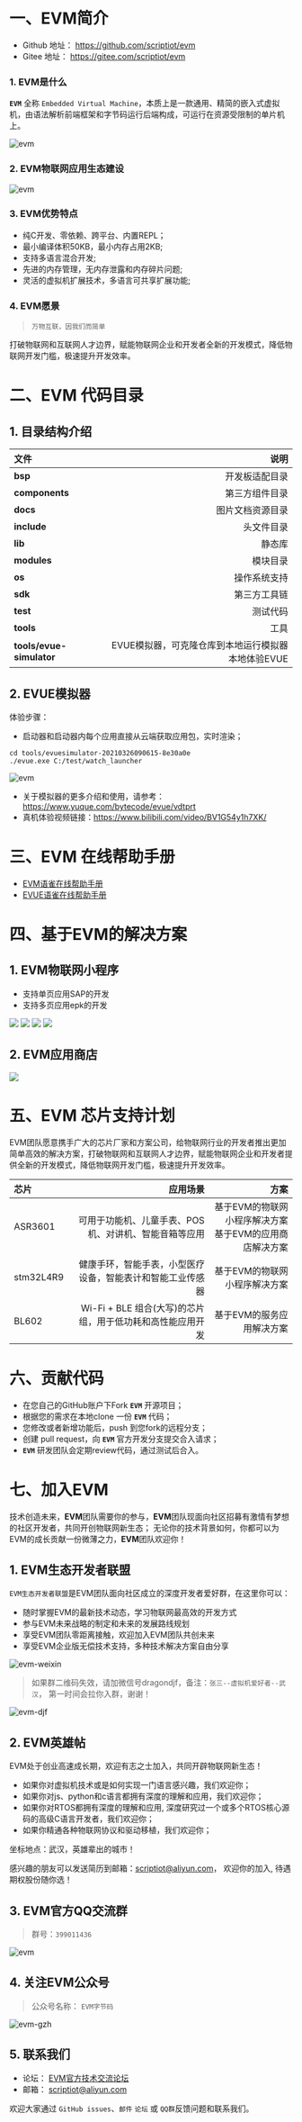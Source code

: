 一、EVM简介
========================================

+ Github 地址： https://github.com/scriptiot/evm
+ Gitee  地址： https://gitee.com/scriptiot/evm

###  1.  EVM是什么

 **`EVM`** 全称 `Embedded Virtual Machine`，本质上是一款通用、精简的嵌入式虚拟机，由语法解析前端框架和字节码运行后端构成，可运行在资源受限制的单片机上。

![evm](./docs/evm-arch.png)

### 2. EVM物联网应用生态建设

![evm](./docs/evm-ecosystem.png)

### 3. EVM优势特点

+ 纯C开发、零依赖、跨平台、内置REPL；
+ 最小编译体积50KB，最小内存占用2KB;
+ 支持多语言混合开发;
+ 先进的内存管理，无内存泄露和内存碎片问题;
+ 灵活的虚拟机扩展技术，多语言可共享扩展功能;


### 4. EVM愿景

> `万物互联，因我们而简单`

打破物联网和互联网人才边界，赋能物联网企业和开发者全新的开发模式，降低物联网开发门槛，极速提升开发效率。


二、EVM 代码目录
======================================== 


## 1. 目录结构介绍

| 文件      |    说明|
| :-------- | --------:|
| **bsp**| 开发板适配目录 |
| **components**| 第三方组件目录 |
| **docs**| 图片文档资源目录 |
| **include**|   头文件目录  | 
| **lib**|   静态库  |
| **modules**|  模块目录  |
| **os**|  操作系统支持 |
| **sdk**|  第三方工具链 |
| **test**|   测试代码 |
| **tools**|  工具 |
| **tools/evue-simulator**|  EVUE模拟器，可克隆仓库到本地运行模拟器本地体验EVUE |

## 2. EVUE模拟器

体验步骤：

- 启动器和启动器内每个应用直接从云端获取应用包，实时渲染；

```shell
cd tools/evuesimulator-20210326090615-8e30a0e
./evue.exe C:/test/watch_launcher
```

![evm](./docs/evue.gif)

+ 关于模拟器的更多介绍和使用，请参考：https://www.yuque.com/bytecode/evue/vdtprt
+ 真机体验视频链接：https://www.bilibili.com/video/BV1G54y1h7XK/

三、EVM 在线帮助手册
========================================

+ [EVM语雀在线帮助手册](https://www.yuque.com/bytecode/evm)
+ [EVUE语雀在线帮助手册](https://www.yuque.com/bytecode/evue)


四、基于EVM的解决方案
========================================

## 1. EVM物联网小程序

+ 支持单页应用SAP的开发
+ 支持多页应用epk的开发

![](./docs/evue-watch-01.png)
![](./docs/evue-watch-02.png)
![](./docs/evue-watch-03.png)
![](./docs/evue-watch-04.png)

## 2. EVM应用商店

![](./docs/evm-store.png)


五、EVM 芯片支持计划
========================================

EVM团队愿意携手广大的芯片厂家和方案公司，给物联网行业的开发者推出更加简单高效的解决方案，打破物联网和互联网人才边界，赋能物联网企业和开发者提供全新的开发模式，降低物联网开发门槛，极速提升开发效率。


| 芯片      |    应用场景|  方案|
| :-------- | -------:| ------:|
| ASR3601| 可用于功能机、儿童手表、POS机、对讲机、智能音箱等应用 | 基于EVM的物联网小程序解决方案<br/>基于EVM的应用商店解决方案 |
| stm32L4R9| 健康手环，智能手表，小型医疗设备，智能表计和智能工业传感器 | 基于EVM的物联网小程序解决方案 |
| BL602| Wi-Fi + BLE 组合(大写)的芯片组，用于低功耗和高性能应用开发 | 基于EVM的服务应用解决方案 |


六、贡献代码
========================================
+ 在您自己的GitHub账户下Fork **`EVM`** 开源项目；
+ 根据您的需求在本地clone 一份 **`EVM`** 代码；
+ 您修改或者新增功能后，push 到您fork的远程分支；
+ 创建 pull request，向 **`EVM`** 官方开发分支提交合入请求；
+ **`EVM`** 研发团队会定期review代码，通过测试后合入。

七、加入EVM
========================================

技术创造未来，**EVM**团队需要你的参与，**EVM**团队现面向社区招募有激情有梦想的社区开发者，共同开创物联网新生态；
无论你的技术背景如何，你都可以为EVM的成长贡献一份微薄之力，**EVM**团队欢迎你！

## 1. EVM生态开发者联盟

`EVM生态开发者联盟`是EVM团队面向社区成立的深度开发者爱好群，在这里你可以：

+ 随时掌握EVM的最新技术动态，学习物联网最高效的开发方式
+ 参与EVM未来战略的制定和未来的发展路线规划
+ 享受EVM团队零距离接触，欢迎加入EVM团队共创未来
+ 享受EVM企业版无偿技术支持，多种技术解决方案自由分享

![evm-weixin](./docs/evm-weixin.jpg)


> 如果群二维码失效，请加微信号dragondjf，备注：`张三--虚拟机爱好者--武汉`， 第一时间会拉你入群，谢谢！

![evm-djf](./docs/evm-djf.jpg)

## 2. EVM英雄帖

EVM处于创业高速成长期，欢迎有志之士加入，共同开辟物联网新生态！

+ 如果你对虚拟机技术或是如何实现一门语言感兴趣，我们欢迎你；
+ 如果你对js、python和c语言都拥有深度的理解和应用，我们欢迎你；
+ 如果你对RTOS都拥有深度的理解和应用, 深度研究过一个或多个RTOS核心源码的高级C语言开发者，我们欢迎你；
+ 如果你精通各种物联网协议和驱动移植，我们欢迎你；

坐标地点：武汉，英雄辈出的城市！

感兴趣的朋友可以发送简历到邮箱：scriptiot@aliyun.com， 欢迎你的加入, 待遇期权股份随你选！

## 3. EVM官方QQ交流群


> 群号：`399011436`

![evm](./docs/QQ.jpg)

## 4. 关注EVM公众号

> 公众号名称： `EVM字节码`

![evm-gzh](./docs/evm-gzh.jpg)


## 5. 联系我们

+ 论坛： [EVM官方技术交流论坛](http://forum.evmiot.com/)
+ 邮箱： scriptiot@aliyun.com

欢迎大家通过 `GitHub issues`、`邮件` `论坛` 或 `QQ群`反馈问题和联系我们。
